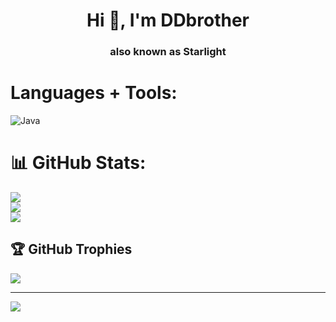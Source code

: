 <h1 align="center">Hi 👋, I'm DDbrother</h1>
<h3 align="center">also known as Starlight</h3>

# Languages + Tools:
![Java](https://img.shields.io/badge/java-%23ED8B00.svg?style=for-the-badge&logo=openjdk&logoColor=white)

# 📊 GitHub Stats:
![](https://github-readme-stats.vercel.app/api?username=ddbrother9999&theme=shadow_blue&hide_border=false&include_all_commits=true&count_private=true)<br/>
![](https://github-readme-streak-stats.herokuapp.com/?user=ddbrother9999&theme=shadow_blue&hide_border=false)<br/>
![](https://github-readme-stats.vercel.app/api/top-langs/?username=ddbrother9999&theme=shadow_blue&hide_border=false&include_all_commits=true&count_private=true&layout=compact)

## 🏆 GitHub Trophies
![](https://github-profile-trophy.vercel.app/?username=ddbrother9999&theme=shadow_blue&no-frame=false&no-bg=false&margin-w=4)

---
[![](https://visitcount.itsvg.in/api?id=ddbrother9999&icon=0&color=1)](https://visitcount.itsvg.in)
